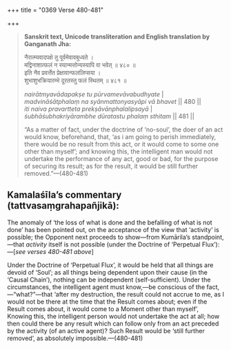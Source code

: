 +++
title = "0369 Verse 480-481"

+++
> **Sanskrit text, Unicode transliteration and English translation by Ganganath Jha:** 
>
> नैरात्म्यवादपक्षे तु पूर्वमेवावबुध्यते ।  
> मद्विनाशात्फलं न स्यान्मत्तोन्यस्यापि वा भवेत् ॥ ४८० ॥  
> इति नैव प्रवर्त्तेत प्रेक्षावान्फललिप्सया ।  
> शुभाशुभक्रियारम्भे दूरतस्तु फलं स्थितम् ॥ ४८१ ॥ 
>
> *nairātmyavādapakṣe tu pūrvamevāvabudhyate* \|  
> *madvināśātphalaṃ na syānmattonyasyāpi vā bhavet* \|\| 480 \|\|  
> *iti naiva pravartteta prekṣāvānphalalipsayā* \|  
> *śubhāśubhakriyārambhe dūratastu phalaṃ sthitam* \|\| 481 \|\| 
>
> “As a matter of fact, under the doctrine of ‘no-soul’, the doer of an act would know, beforehand, that, ‘as i am going to perish immediately, there would be no result from this act, or it would come to some one other than myself’; and knowing this, the intelligent man would not undertake the performance of any act, good or bad, for the purpose of securing its result; as for the result, it would be still further removed.”—(480-481)



## Kamalaśīla’s commentary (tattvasaṃgrahapañjikā):

The anomaly of ‘the loss of what is done and the befalling of what is not done’ has been pointed out, on the acceptance of the view that ‘activity’ is possible; the Opponent next proceeds to show—from Kumārila’s standpoint,—that *activity* itself is not possible (under the Doctrine of ‘Perpetual Flux’):—[*see verses 480-481 above*]

Under the Doctrine of ‘Perpetual Flux’, it would be held that all things are devoid of ‘Soul’; as all things being dependent upon their cause (in the ‘Causal Chain’), nothing can be independent (self-sufficient). Under the circumstances, the intelligent agent must know,—be conscious of the fact,—“what?”—that ‘after my destruction, the result could not accrue to me, as I would not be there at the time that the Result comes about; even if the Result comes about, it would come to a Moment other than myself’, Knowing this, the intelligent person would not undertake the act at all; how then could there be any result which can follow only from an act preceded by the activity (of an active agent)? Such Result would be ‘still further removed’, as absolutely impossible.—(480-481)



